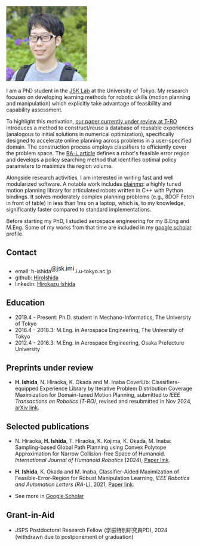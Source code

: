 <img src="/asset/profile.jpg" alt="photo" height="200">

I am a PhD student in the [JSK Lab](http://www.jsk.t.u-tokyo.ac.jp/) at the University of Tokyo. My research focuses on developing learning methods for robotic skills (motion planning and manipulation) which explicitly take advantage of feasibility and capability assessment.

To highlight this motivation, [our paper currently under review at T-RO](https://arxiv.org/abs/2405.02968) introduces a method to construct/reuse a database of reusable experiences (analogous to initial solutions in numerical optimization), specifically designed to accelerate online planning across problems in a user-specified domain. The construction process employs classifiers to efficiently cover the problem space. The [RA-L article](https://ieeexplore.ieee.org/document/9406349) defines a robot's feasible error region and develops a policy searching method that identifies optimal policy parameters to maximize the region volume.

Alongside research activities, I am interested in writing fast and well modularized software. A notable work includes [plainmp](https://github.com/HiroIshida/plainmp): a highly tuned motion planning library for articulated robots written in C++ with Python bindings. It solves moderately complex planning problems (e.g., 8DOF Fetch in front of table) in less than 1ms on a laptop, which is, to my knowledge, significantly faster compared to standard implementations.

Before starting my PhD, I studied aerospace engineering for my B.Eng and M.Eng. Some of my works from that time are included in my [google scholar](https://scholar.google.com/citations?user=aw4sCFsAAAAJ&hl=ja&oi=ao) profile.

## Contact
- email: h-ishida<img src="/asset/email.png" alt="email" height="25">.i.u-tokyo.ac.jp
- github: [HiroIshida](https://github.com/HiroIshida)
- linkedin: [Hirokazu Ishida](https://www.linkedin.com/in/hirokazu-i-209330155)


## Education
- 2019.4 - Present: Ph.D. student in Mechano-Informatics, The University of Tokyo
- 2016.4 - 2018.3: M.Eng. in Aerospace Engineering, The University of Tokyo
- 2012.4 - 2016.3: M.Eng. in Aerospace Engineering, Osaka Prefecture University

## Preprints under review
- <span id="coverlib"> **H. Ishida**, N. Hiraoka, K. Okada and M. Inaba CoverLib: Classifiers-equipped Experience Library by Iterative Problem Distribution Coverage Maximization for Domain-tuned Motion Planning, submitted to *IEEE Transactions on Robotics (T-RO)*, revised and resubmitted in Nov 2024, [arXiv link](https://arxiv.org/abs/2405.02968).

## Selected publications
- N. Hiraoka, **H. Ishida**, T. Hiraoka, K. Kojima, K. Okada, M. Inaba: Sampling-based Global Path Planning using Convex Polytope Approximation for Narrow Collision-free Space of Humanoid. *International Journal of Humanoid Robotics* (2024), [Paper link](https://www.worldscientific.com/doi/abs/10.1142/S0219843624500051).

- <span id="fer"> **H. Ishida**, K. Okada and M. Inaba, Classifier-Aided Maximization of Feasible-Error-Region for Robust Manipulation Learning, *IEEE Robotics and Automation Letters (RA-L)*, 2021, [Paper link](https://ieeexplore.ieee.org/abstract/document/9406349).

- See more in [Google Scholar](https://scholar.google.com/citations?user=aw4sCFsAAAAJ&hl=ja&oi=ao)

## Grant-in-Aid
- JSPS Postdoctoral Research Fellow (学振特別研究員PD), 2024  (withdrawn due to postponement of graduation)
